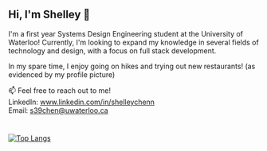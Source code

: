 ## Hi, I'm Shelley 🤠

I'm a first year Systems Design Engineering student at the University of Waterloo! Currently, I'm looking to expand my knowledge in several fields of technology and design, with a focus on full stack development.

In my spare time, I enjoy going on hikes and trying out new restaurants! (as evidenced by my profile picture)

📫 Feel free to reach out to me!  
LinkedIn: www.linkedin.com/in/shelleychenn  
Email: s39chen@uwaterloo.ca

#

[![Top Langs](https://github-readme-stats.vercel.app/api/top-langs/?username=shelleychen318&layout=compact)](https://github.com/shelleychen318/github-readme-stats)

<!--
**shelleychen318/shelleychen318** is a ✨ _special_ ✨ repository because its `README.md` (this file) appears on your GitHub profile.

Here are some ideas to get you started:

- 🔭 I’m currently working on ...
- 🌱 I’m currently learning ...
- 👯 I’m looking to collaborate on ...
- 🤔 I’m looking for help with ...
- 💬 Ask me about ...
- 📫 How to reach me: ...
- 😄 Pronouns: ...
- ⚡ Fun fact: ...
-->
